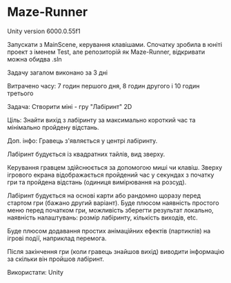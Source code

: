 # Maze-Runner

Unity version 6000.0.55f1

Запускати з MainScene, керування клавішами. Спочатку зробила в юніті проект з іменем Test, але репозиторій як Maze-Runner, відкривати можна обидва .sln

Задачу загалом виконано за 3 дні

Витрачено часу: 7 годин першого дня, 8 годин другого і 10 годин третього

Задача: Створити міні - гру "Лабіринт" 2D 

Ціль: Знайти вихід з лабіринту за максимально короткий час та мінімально пройдену відстань. 

Доп. інфо: Гравець з'являється у центрі лабіринту. 

Лабіринт будується із квадратних тайлів, вид зверху. 

Керування гравцем здійснюється за допомогою миші чи клавіш. Зверху ігрового екрана відображається пройдений час у секундах з початку гри та пройдена відстань (одиниця вимірювання на розсуд). 

Лабіринт будується на основі карти або рандомно щоразу перед стартом гри (бажано другий варіант). Буде плюсом наявність простого меню перед початком гри, можливість зберегти результат локально, наявність налаштувань: розмір лабіринту, кількість виходів, etc. 

Буде плюсом додавання простих анімаційних ефектів (партиклів) на ігрові події, наприклад перемога. 

Після закінчення гри (коли гравець знайшов вихід) виводити інформацію за скільки він пройшов лабіринт. 

Використати: Unity
